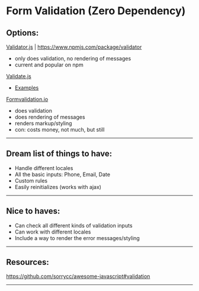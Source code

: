 # Form Validation (Zero Dependency)

## Options:
[Validator.js](https://github.com/validatorjs/validator.js) | https://www.npmjs.com/package/validator
- only does validation, no rendering of messages
- current and popular on npm

[Validate.js](https://github.com/ansman/validate.js)
- [Examples](http://validatejs.org/examples.html)

[Formvalidation.io](https://formvalidation.io/)
- does validation
- does rendering of messages
- renders markup/styling
- con: costs money, not much, but still

---
## Dream list of things to have:
- Handle different locales
- All the basic inputs: Phone, Email, Date
- Custom rules
- Easily reinitializes (works with ajax)

---

## Nice to haves:
- Can check all different kinds of validation inputs
- Can work with different locales
- Include a way to render the error messages/styling


---
## Resources:
https://github.com/sorrycc/awesome-javascript#validation


---